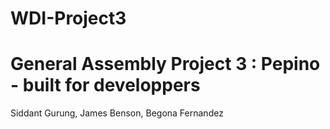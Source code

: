 # WDI-Project3
 
# General Assembly Project 3 : Pepino - built for developpers
Siddant Gurung, James Benson, Begona Fernandez

